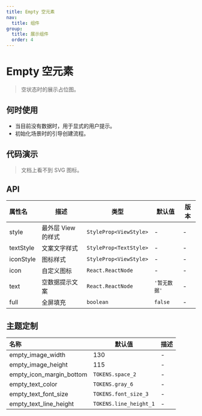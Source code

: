 ```yaml
---
title: Empty 空元素
nav:
  title: 组件
group:
  title: 展示组件
  order: 4
---
```


# Empty 空元素

> 空状态时的展示占位图。

## 何时使用

- 当目前没有数据时，用于显式的用户提示。
- 初始化场景时的引导创建流程。

## 代码演示

> 文档上看不到 SVG 图标。

<code src="./__fixtures__/base.tsx"></code>
<code src="./__fixtures__/icon.tsx"></code>
<code src="./__fixtures__/custom.tsx"></code>

## API

| 属性名    | 描述               | 类型                   | 默认值       | 版本 |
| :-------- | ------------------ | ---------------------- | ------------ | ---- |
| style     | 最外层 View 的样式 | `StyleProp<ViewStyle>` | -            | -    |
| textStyle | 文案文字样式       | `StyleProp<TextStyle>` | -            | -    |
| iconStyle | 图标样式           | `StyleProp<ViewStyle>` | -            | -    |
| icon      | 自定义图标         | `React.ReactNode`      | -            | -    |
| text      | 空数据提示文案     | `React.ReactNode`      | `'暂无数据'` | -    |
| full      | 全屏填充           | `boolean`              | `false`      | -    |

## 主题定制

| 名称                     | 默认值                 | 描述 |
| :----------------------- | ---------------------- | ---- |
| empty_image_width        | 130                    | -    |
| empty_image_height       | 115                    | -    |
| empty_icon_margin_bottom | `TOKENS.space_2`       | -    |
| empty_text_color         | `TOKENS.gray_6`        | -    |
| empty_text_font_size     | `TOKENS.font_size_3`   | -    |
| empty_text_line_height   | `TOKENS.line_height_1` | -    |
